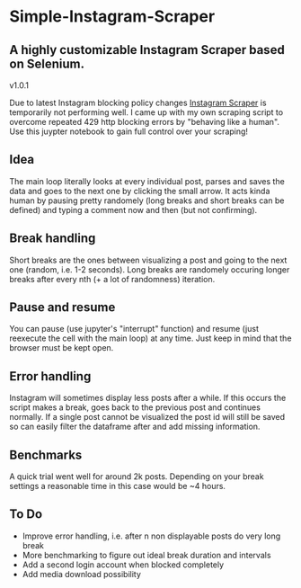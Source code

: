 # Simple-Instagram-Scraper
## A highly customizable Instagram Scraper based on Selenium.
v1.0.1

Due to latest Instagram blocking policy changes [Instagram Scraper](https://github.com/arc298/instagram-scraper) is temporarily not performing well.
I came up with my own scraping script to overcome repeated 429 http blocking errors by "behaving like a human". 
Use this juypter notebook to gain full control over your scraping!

## Idea
The main loop literally looks at every individual post, parses and saves the data and goes to the next one by clicking the small arrow.
It acts kinda human by pausing pretty randomely (long breaks and short breaks can be defined) and typing a comment now and then (but not confirming). 

## Break handling 
Short breaks are the ones between visualizing a post and going to the next one (random, i.e. 1-2 seconds).
Long breaks are randomely occuring longer breaks after every nth (+ a lot of randomness) iteration.

## Pause and resume 
You can pause (use jupyter's "interrupt" function) and resume (just reexecute the cell with the main loop) at any time. Just keep in mind that the browser must be kept open. 

## Error handling 
Instagram will sometimes display less posts after a while. If this occurs the script makes a break, goes back to the previous post and continues normally. If a single post cannot be visualized the post id will still be saved so can easily filter the dataframe after and add missing information.

## Benchmarks 
A quick trial went well for around 2k posts. Depending on your break settings a reasonable time in this case would be ~4 hours.

## To Do
- Improve error handling, i.e. after n non displayable posts do very long break
- More benchmarking to figure out ideal break duration and intervals
- Add a second login account when blocked completely 
- Add media download possibility

